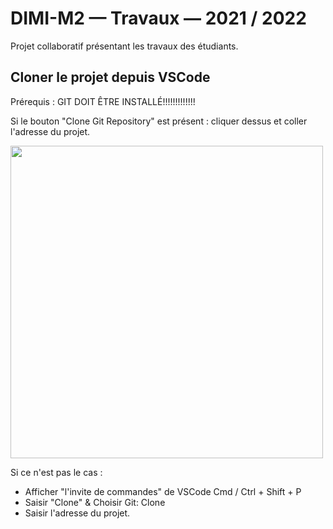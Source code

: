 # DIMI-M2 — Travaux — 2021 / 2022

Projet collaboratif présentant les travaux des étudiants.

## Cloner le projet depuis VSCode

Prérequis : GIT DOIT ÊTRE INSTALLÉ!!!!!!!!!!!!!

Si le bouton "Clone Git Repository" est présent : cliquer dessus et coller l'adresse du projet.

<img height=500 src="https://user-images.githubusercontent.com/11039919/143419613-33b1bdad-5259-4f02-8a34-fd72abe7ca36.png">

Si ce n'est pas le cas :  
- Afficher "l'invite de commandes" de VSCode Cmd / Ctrl + Shift + P
- Saisir "Clone" & Choisir Git: Clone
- Saisir l'adresse du projet.

